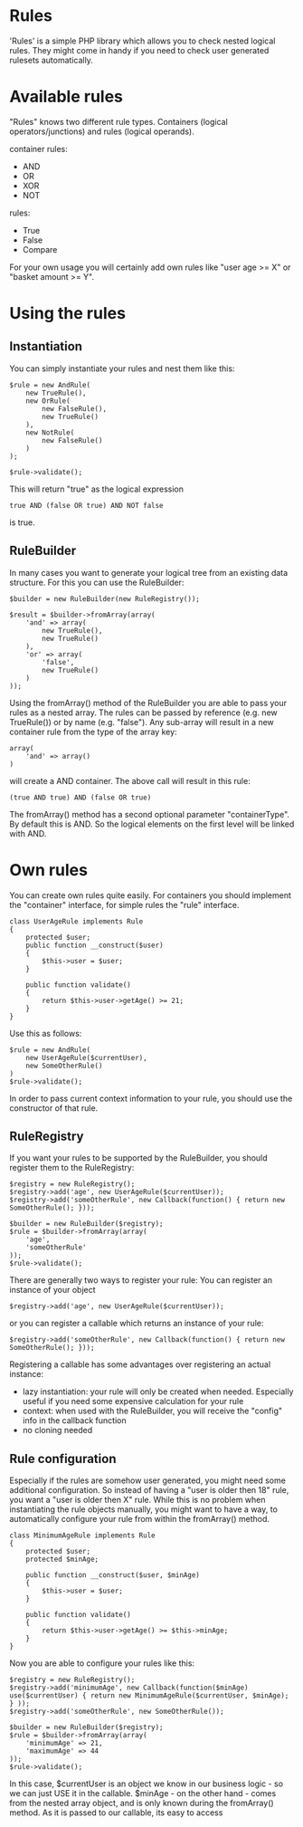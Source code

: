 # Rules
'Rules' is a simple PHP library which allows you to check nested logical rules. They might come in handy if you need to check user generated rulesets automatically.

# Available rules

"Rules" knows two different rule types. Containers (logical operators/junctions) and rules (logical operands).

container rules:

 * AND
 * OR
 * XOR
 * NOT

rules:

 * True
 * False
 * Compare

For your own usage you will certainly add own rules like "user age >= X" or "basket amount >= Y".

# Using the rules

## Instantiation

You can simply instantiate your rules and nest them like this:

    $rule = new AndRule(
        new TrueRule(),
        new OrRule(
            new FalseRule(),
            new TrueRule()
        ),
        new NotRule(
            new FalseRule()
        )
    );

    $rule->validate();

This will return "true" as the logical expression

    true AND (false OR true) AND NOT false

is true.

## RuleBuilder

In many cases you want to generate your logical tree from an existing data structure. For this you can use the RuleBuilder:

    $builder = new RuleBuilder(new RuleRegistry());

    $result = $builder->fromArray(array(
        'and' => array(
            new TrueRule(),
            new TrueRule()
        ),
        'or' => array(
            'false',
            new TrueRule()
        )
    ));

Using the fromArray() method of the RuleBuilder you are able to pass your rules as a nested array. The rules can be passed by reference (e.g. new TrueRule()) or by name (e.g. "false"). Any sub-array will result in a new container rule from the type of the array key:

    array(
        'and' => array()
    )

will create a AND container. The above call will result in this rule:

    (true AND true) AND (false OR true)

The fromArray() method has a second optional parameter "containerType". By default this is AND. So the logical elements on the first level will be linked with AND.

# Own rules

You can create own rules quite easily. For containers you should implement the "container" interface, for simple rules the "rule" interface.

    class UserAgeRule implements Rule
    {
        protected $user;
        public function __construct($user)
        {
            $this->user = $user;
        }

        public function validate()
        {
            return $this->user->getAge() >= 21;
        }
    }


Use this as follows:

    $rule = new AndRule(
        new UserAgeRule($currentUser),
        new SomeOtherRule()
    )
    $rule->validate();

In order to pass current context information to your rule, you should use the constructor of that rule.

## RuleRegistry

If you want your rules to be supported by the RuleBuilder, you should register them to the RuleRegistry:

    $registry = new RuleRegistry();
    $registry->add('age', new UserAgeRule($currentUser));
    $registry->add('someOtherRule', new Callback(function() { return new SomeOtherRule(); }));

    $builder = new RuleBuilder($registry);
    $rule = $builder->fromArray(array(
        'age',
        'someOtherRule'
    ));
    $rule->validate();

There are generally two ways to register your rule: You can register an instance of your object

    $registry->add('age', new UserAgeRule($currentUser));

or you can register a callable which returns an instance of your rule:

    $registry->add('someOtherRule', new Callback(function() { return new SomeOtherRule(); }));

Registering a callable has some advantages over registering an actual instance:

 * lazy instantiation: your rule will only be created when needed. Especially useful if you need some expensive calculation for your rule
 * context: when used with the RuleBuilder, you will receive the "config" info in the callback function
 * no cloning needed

## Rule configuration

Especially if the rules are somehow user generated, you might need some additional configuration. So instead of having a "user is older then 18" rule, you want a "user is older then X" rule.
While this is no problem when instantiating the rule objects manually, you might want to have a way, to automatically configure your rule from within the fromArray() method.

    class MinimumAgeRule implements Rule
    {
        protected $user;
        protected $minAge;

        public function __construct($user, $minAge)
        {
            $this->user = $user;
        }

        public function validate()
        {
            return $this->user->getAge() >= $this->minAge;
        }
    }


Now you are able to configure your rules like this:

    $registry = new RuleRegistry();
    $registry->add('minimumAge', new Callback(function($minAge) use($currentUser) { return new MinimumAgeRule($currentUser, $minAge); } ));
    $registry->add('someOtherRule', new SomeOtherRule());

    $builder = new RuleBuilder($registry);
    $rule = $builder->fromArray(array(
        'minimumAge' => 21,
        'maximumAge' => 44
    ));
    $rule->validate();

In this case, $currentUser is an object we know in our business logic - so we can just USE it in the callable. $minAge - on the other hand - comes from the nested array object, and is only known during the fromArray() method. As it is passed to our callable, its easy to access